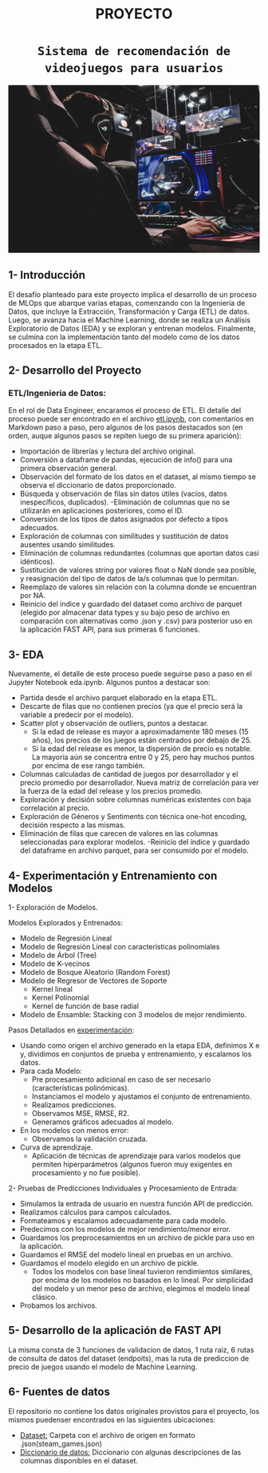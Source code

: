 
<h1 align='center'>
 <b>PROYECTO </b>
</h1>
 
# <h1 align="center">**`Sistema de recomendación de videojuegos para usuarios`**</h1>

![videojuegos](imagen_videojuego.jpg)

## 1- **Introducción**

El desafío planteado para este proyecto implica el desarrollo de un proceso de MLOps que abarque varias etapas, comenzando con la Ingeniería de Datos, que incluye la Extracción, Transformación y Carga (ETL) de datos. Luego, se avanza hacia el Machine Learning, donde se realiza un Análisis Exploratorio de Datos (EDA) y se exploran y entrenan modelos. Finalmente, se culmina con la implementación tanto del modelo como de los datos procesados en la etapa ETL.

## 2- **Desarrollo del Proyecto**
### **ETL/Ingenieria de Datos:**

En el rol de Data Engineer, encaramos el proceso de ETL. El detalle del proceso puede ser encontrado en el archivo [etl.ipynb](etl.ipynb), con comentarios en Markdown paso a paso, pero algunos de los pasos destacados son (en orden, auque algunos pasos se repiten luego de su primera aparición):

- Importación de librerías y lectura del archivo original.
- Conversión a dataframe de pandas, ejecución de info() para una primera observación general.
- Observación del formato de los datos en el dataset, al mismo tiempo se observa el diccionario de datos proporcionado.
- Búsqueda y observación de filas sin datos útiles (vacíos, datos inespecíficos, duplicados).
-Eliminación de columnas que no se utilizarán en aplicaciones posteriores, como el ID.
- Conversión de los tipos de datos asignados por defecto a tipos adecuados.
- Exploración de columnas con similitudes y sustitución de datos ausentes usando similitudes.
- Eliminación de columnas redundantes (columnas que aportan datos casi idénticos).
- Sustitución de valores string por valores float o NaN donde sea posible, y reasignación del tipo de datos de la/s columnas que lo permitan.
- Reemplazo de valores sin relación con la columna donde se encuentran por NA.
- Reinicio del índice y guardado del dataset como archivo de parquet (elegido por almacenar data types y su bajo peso de archivo en comparación con alternativas como .json y .csv) para posterior uso en la aplicación FAST API, para sus primeras 6 funciones.


## 3- **EDA**

Nuevamente, el detalle de este proceso puede seguirse paso a paso en el Jupyter Notebook eda.ipynb. Algunos puntos a destacar son:

- Partida desde el archivo parquet elaborado en la etapa ETL.
- Descarte de filas que no contienen precios (ya que el precio será la variable a predecir por el modelo).
- Scatter plot y observación de outliers, puntos a destacar.
  - Si la edad de release es mayor a aproximadamente 180 meses (15 años), los precios de los juegos están centrados por debajo de 25.
  - Si la edad del release es menor, la dispersión de precio es notable. La mayoría aún se concentra entre 0 y 25, pero hay muchos puntos por encima de ese rango también.
- Columnas calculadas de cantidad de juegos por desarrollador y el precio promedio por desarrollador.
Nueva matriz de correlación para ver la fuerza de la edad del release y los precios promedio.
- Exploración y decisión sobre columnas numéricas existentes con baja correlación al precio.
- Exploración de Géneros y Sentiments con técnica one-hot encoding, decisión respecto a las mismas.
- Eliminación de filas que carecen de valores en las columnas seleccionadas para explorar modelos.
-Reinicio del índice y guardado del dataframe en archivo parquet, para ser consumido por el modelo.

## 4- **Experimentación y Entrenamiento con Modelos**
1- Exploración de Modelos.

Modelos Explorados y Entrenados:

- Modelo de Regresión Lineal
- Modelo de Regresión Lineal con características polinomiales
- Modelo de Árbol (Tree)
- Modelo de K-vecinos
- Modelo de Bosque Aleatorio (Random Forest)
- Modelo de Regresor de Vectores de Soporte
  - Kernel lineal
  - Kernel Polinomial
  - Kernel de función de base radial
- Modelo de Ensamble: Stacking con 3 modelos de mejor rendimiento.

Pasos Detallados en [experimentación](experimentacion_entrenamiento.ipynb):

- Usando como origen el archivo generado en la etapa EDA, definimos X e y, dividimos en conjuntos de prueba y entrenamiento, y escalamos los datos.
- Para cada Modelo:
  - Pre procesamiento adicional en caso de ser necesario (características polinómicas).
  - Instanciamos el modelo y ajustamos el conjunto de entrenamiento.
  - Realizamos predicciones.
  - Observamos MSE, RMSE, R2.
  - Generamos gráficos adecuados al modelo.
- En los modelos con menos error:
  - Observamos la validación cruzada.
- Curva de aprendizaje.
  - Aplicación de técnicas de aprendizaje para varios modelos que permiten hiperparámetros (algunos fueron muy exigentes en procesamiento y no fue posible).

2- Pruebas de Predicciones Individuales y Procesamiento de Entrada:

- Simulamos la entrada de usuario en nuestra función API de predicción.
- Realizamos cálculos para campos calculados.
- Formateamos y escalamos adecuadamente para cada modelo.
- Predecimos con los modelos de mejor rendimiento/menor error.
- Guardamos los preprocesamientos en un archivo de pickle para uso en la aplicación.
- Guardamos el RMSE del modelo lineal en pruebas en un archivo.
- Guardamos el modelo elegido en un archivo de pickle.
  - Todos los modelos con base lineal tuvieron rendimientos similares, por encima de los modelos no basados en lo lineal. Por simplicidad del modelo y un menor peso de archivo, elegimos el modelo lineal clásico.
- Probamos los archivos.

## 5- **Desarrollo de la aplicación de FAST API**

La misma consta de 3 funciones de validacion de datos, 1 ruta raiz, 6 rutas de consulta de datos del dataset (endpoits), mas la ruta de prediccion de precio de juegos usando el modelo de Machine Learning.


## 6- **Fuentes de datos**
El repositorio no contiene los datos originales provistos para el proyecto, los mismos puedenser encontrados en las siguientes ubicaciones:
- [Dataset:](https://drive.google.com/drive/folders/1HqBG2-sUkz_R3h1dZU5F2uAzpRn7BSpj?usp=drive_link) Carpeta con el archivo de origen en formato .json(steam_games.json)
- [Diccionario de datos:](https://docs.google.com/spreadsheets/d/1-t9HLzLHIGXvliq56UE_gMaWBVTPfrlTf2D9uAtLGrk/edit?usp=sharing) Diccionario con algunas descripciones de las columnas disponibles en el dataset.

